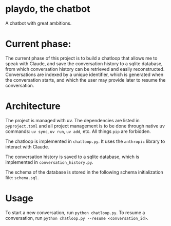 # playdo, the chatbot
A chatbot with great ambitions.

# Current phase:

The current phase of this project is to build a chatloop that allows me to speak with Claude, and save the conversation history to a 
sqlite database, from which conversation history can be retrieved and easily reconstructed. Conversations are indexed by a unique
identifier, which is generated when the conversation starts, and which the user may provide later to resume the conversation.

# Architecture

The project is managed with uv. The dependencies are listed in `pyproject.toml` and all project management
is to be done through native uv commands: `uv sync`, `uv run`, `uv add`, etc. All things `pip` are forbidden.

The chatloop is implemented in `chatloop.py`. It uses the `anthropic` library to interact with Claude.

The conversation history is saved to a sqlite database, which is implemented in `conversation_history.py`.

The schema of the database is stored in the following schema initialization file: `schema.sql`.

# Usage

To start a new conversation, run `python chatloop.py`. To resume a conversation, run `python chatloop.py --resume <conversation_id>`.

